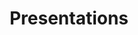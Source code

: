 ---
title: "Presentations"
layout: category
entries_layout: list
permalink: "/presentations"
taxonomy: presentations
---